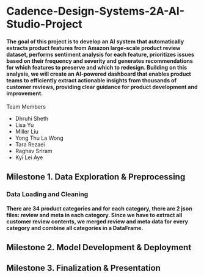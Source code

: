 # Cadence-Design-Systems-2A-AI-Studio-Project
#### The goal of this project is to develop an AI system that automatically extracts product features from Amazon large-scale product review dataset, performs sentiment analysis for each feature, prioritizes issues based on their frequency and severity and generates recommendations for which features to preserve and which to redesign. Building on this analysis, we will create an AI-powered dashboard that enables product teams to efficiently extract actionable insights from thousands of customer reviews, providing clear guidance for product development and improvement.

Team Members
- Dhruhi Sheth
- Lisa Yu
- Miller Liu
- Yong Thu La Wong
- Tara Rezaei
- Raghav Sriram
- Kyi Lei Aye

## Milestone 1. Data Exploration & Preprocessing
### Data Loading and Cleaning
#### There are 34 product categories and for each category, there are 2 json files: review and meta in each category. Since we have to extract all customer review contents, we merged review and meta data for every category and combine all categories in a DataFrame.

## Milestone 2. Model Development & Deployment
## Milestone 3. Finalization & Presentation
